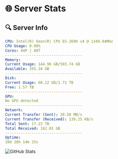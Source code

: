 # 🌐 Server Stats
## 🔍 Server Info
```yaml
CPU: Intel(R) Xeon(R) CPU E5-2699 v4 @ 1349.94MHz
CPU Usage: 0.90%
Cores: 44P | 88T
-----------------------------------
Memory:
Current Usage: 144.96 GB/503.74 GB
Available: 355.34 GB
-----------------------------------
Disk:
Current Usage: 60.12 GB/1.71 TB
Free: 1.57 TB
-----------------------------------
GPU:
No GPU detected
-----------------------------------
Network:
Current Transfer (Sent): 20.58 MB/s
Current Transfer (Received): 139.25 KB/s
Total Sent: 17.23 TB
Total Received: 162.01 GB
-----------------------------------
Uptime:
10d 18h 14m 33s
```
![GitHub Stats](https://img.shields.io/badge/Updated-2025-03-18_15:37:22-blue)